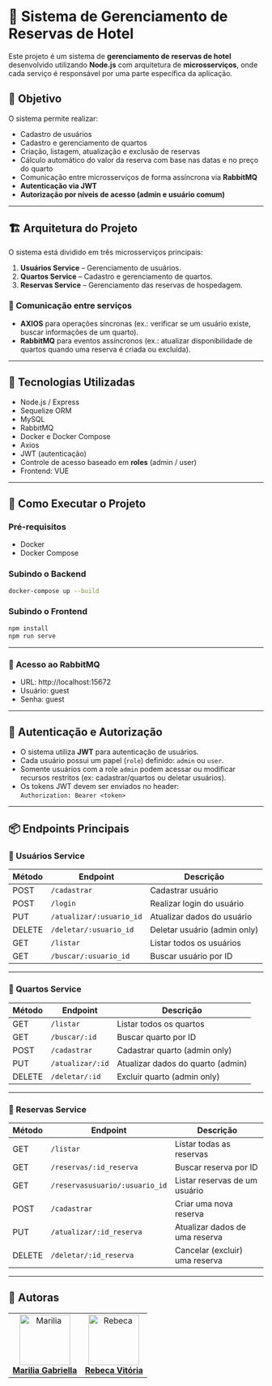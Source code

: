 
# 🏨 Sistema de Gerenciamento de Reservas de Hotel

Este projeto é um sistema de **gerenciamento de reservas de hotel** desenvolvido utilizando **Node.js** com arquitetura de **microsserviços**, onde cada serviço é responsável por uma parte específica da aplicação.

## 🎯 Objetivo

O sistema permite realizar:

- Cadastro de usuários
- Cadastro e gerenciamento de quartos
- Criação, listagem, atualização e exclusão de reservas
- Cálculo automático do valor da reserva com base nas datas e no preço do quarto
- Comunicação entre microsserviços de forma assíncrona via **RabbitMQ**
- **Autenticação via JWT**
- **Autorização por níveis de acesso (admin e usuário comum)**

---

## 🏗️ Arquitetura do Projeto

O sistema está dividido em três microsserviços principais:

1. **Usuários Service** – Gerenciamento de usuários.
2. **Quartos Service** – Cadastro e gerenciamento de quartos.
3. **Reservas Service** – Gerenciamento das reservas de hospedagem.

### 🔗 Comunicação entre serviços

- **AXIOS** para operações síncronas (ex.: verificar se um usuário existe, buscar informações de um quarto).
- **RabbitMQ** para eventos assíncronos (ex.: atualizar disponibilidade de quartos quando uma reserva é criada ou excluída).

---

## 🧠 Tecnologias Utilizadas

- Node.js / Express
- Sequelize ORM
- MySQL
- RabbitMQ
- Docker e Docker Compose
- Axios
- JWT (autenticação)
- Controle de acesso baseado em **roles** (admin / user)
- Frontend: VUE

---

## 🚀 Como Executar o Projeto

### Pré-requisitos

- Docker
- Docker Compose

### Subindo o Backend

```bash
docker-compose up --build
```

### Subindo o Frontend

```bash
npm install
npm run serve
```

---

### 🐇 Acesso ao RabbitMQ

- URL: http://localhost:15672  
- Usuário: guest  
- Senha: guest

---

## 🔐 Autenticação e Autorização

- O sistema utiliza **JWT** para autenticação de usuários.
- Cada usuário possui um papel (`role`) definido: `admin` ou `user`.
- Somente usuários com a role `admin` podem acessar ou modificar recursos restritos (ex: cadastrar/quartos ou deletar usuários).
- Os tokens JWT devem ser enviados no header:  
  `Authorization: Bearer <token>`

---

## 📦 Endpoints Principais

### 🔹 Usuários Service

| Método | Endpoint                          | Descrição                      |
|--------|-----------------------------------|--------------------------------|
| POST   | `/cadastrar`                      | Cadastrar usuário              |
| POST   | `/login`                          | Realizar login do usuário      |
| PUT    | `/atualizar/:usuario_id`          | Atualizar dados do usuário     |
| DELETE | `/deletar/:usuario_id`            | Deletar usuário (admin only)   |
| GET    | `/listar`                         | Listar todos os usuários       |
| GET    | `/buscar/:usuario_id`             | Buscar usuário por ID          |

---

### 🔹 Quartos Service

| Método | Endpoint             | Descrição                          |
|--------|----------------------|-------------------------------------|
| GET    | `/listar`            | Listar todos os quartos             |
| GET    | `/buscar/:id`        | Buscar quarto por ID                |
| POST   | `/cadastrar`         | Cadastrar quarto (admin only)       |
| PUT    | `/atualizar/:id`     | Atualizar dados do quarto (admin)   |
| DELETE | `/deletar/:id`       | Excluir quarto (admin only)         |

---

### 🔹 Reservas Service

| Método | Endpoint                           | Descrição                                  |
|--------|------------------------------------|--------------------------------------------|
| GET    | `/listar`                          | Listar todas as reservas                   |
| GET    | `/reservas/:id_reserva`            | Buscar reserva por ID                      |
| GET    | `/reservasusuario/:usuario_id`     | Listar reservas de um usuário              |
| POST   | `/cadastrar`                       | Criar uma nova reserva                     |
| PUT    | `/atualizar/:id_reserva`           | Atualizar dados de uma reserva             |
| DELETE | `/deletar/:id_reserva`             | Cancelar (excluir) uma reserva             |

---

## 👤 Autoras

<table>
  <tr>
    <td align="center">
      <a href="https://github.com/gabriellamarinho">
        <img src="https://avatars.githubusercontent.com/u/186753301?v=4" width="100px;" alt="Marilia"/>
        <br>
        <b>Marilia Gabriella</b>
      </a>
    </td>
     <td align="center">
      <a href="https://github.com/Rebecavitoria45">
        <img src="https://avatars.githubusercontent.com/u/117654851?v=4" width="100px;" alt="Rebeca"/>
        <br>
        <b>Rebeca Vitória</b>
      </a>
    </td>
</table>


